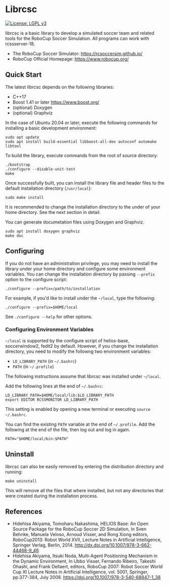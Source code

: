 
# Librcsc

[![License: LGPL v3](https://img.shields.io/badge/License-LGPL_v3-blue.svg)](https://www.gnu.org/licenses/lgpl-3.0)

librcsc is a basic library to develop a simulated soccer team and related tools for the RoboCup Soccer Simulation.
All programs can work with rcssserver-18.

- The RoboCup Soccer Simulator: https://rcsoccersim.github.io/
- RoboCup Official Homepage: https://www.robocup.org/

## Quick Start

The latest librcsc depends on the following libraries:
 - C++17
 - Boost 1.41 or later https://www.boost.org/
 - (optional) Doxygen
 - (optional) Graphviz

In the case of Ubuntu 20.04 or later, execute the following commands for installing a basic development environment:
```
sudo apt update
sudo apt install build-essential libboost-all-dev autoconf automake libtool
```

To build the library, execute commands from the root of source directory:
```
./bootstrap
./configure --disable-unit-test
make
```

Once successfully built, you can install the library file and header files to the default installation directory (``/usr/local``):
```
sudo make install
```
It is recommended to change the installation directory to the under of your home directory.
See the next section in detail.

You can generate documetation files using Doxygen and Graphviz.
```
sudo apt install doxygen graphviz
make doc
```


## Configuring

If you do not have an administration privilege, you may need to install the library under your home directory and configure some environment variables.
You can change the installation directory by passing ``--prefix`` option to the configure script:
```
./configure --prefix=/path/to/installation
```
For example, if you'd like to install under the ``~/local``, type the following:
```
./configure --prefix=$HOME/local
```

See `./configure --help` for other options.


### Configuring Environment Variables

``~/local`` is supported by the configure script of helios-base, soccerwindow2, fedit2 by default.
However, if you change the installation directory, you need to modify the followng two environment variables:

- ``LD_LIBRARY_PATH`` (in ``~/.bashrc``)
- ``PATH`` (in ``~/.profile``)

The following instructions assume that librcsc was installed under ``~/local``.

Add the following lines at the end of ``~/.bashrc``:
```
LD_LIBRARY_PATH=$HOME/local/lib:$LD_LIBRARY_PATH
export EDITOR RCSSMONITOR LD_LIBRARY_PATH
```
This setting is enabled by opening a new terminal or executing ``source ~/.bashrc``.

You can find the existing ``PATH`` variable at the end of ``~/.profile``.
Add the following at the end of the file, then log out and log in again.
```
PATH="$HOME/local/bin:$PATH"
```

## Uninstall

librcsc can also be easily removed by entering the distribution directory and running:
```
make uninstall
```
This will remove all the files that where installed, but not any directories that were created during the installation process.


## References

- Hidehisa Akiyama, Tomoharu Nakashima, HELIOS Base: An Open Source Package for the RoboCup Soccer 2D Simulation, In Sven Behnke, Manuela Veloso, Arnoud Visser, and Rong Xiong editors, RoboCup2013: Robot World XVII, Lecture Notes in Artificial Intelligence, Springer Verlag, Berlin, 2014. http://dx.doi.org/10.1007/978-3-662-44468-9_46
- Hidehisa Akiyama, Itsuki Noda, Multi-Agent Positioning Mechanism in the Dynamic Environment, In Ubbo Visser, Fernando Ribeiro, Takeshi Ohashi, and Frank Dellaert, editors, RoboCup 2007: Robot Soccer World Cup XI Lecture Notes in Artificial Intelligence, vol. 5001, Springer, pp.377-384, July 2008. https://doi.org/10.1007/978-3-540-68847-1_38
